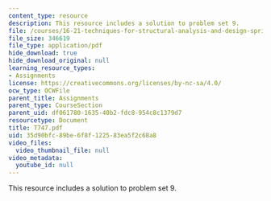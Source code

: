 ```yaml
---
content_type: resource
description: This resource includes a solution to problem set 9.
file: /courses/16-21-techniques-for-structural-analysis-and-design-spring-2005/35d90bfc89be6f8f122583ea5f2c68a8_T747.pdf
file_size: 346619
file_type: application/pdf
hide_download: true
hide_download_original: null
learning_resource_types:
- Assignments
license: https://creativecommons.org/licenses/by-nc-sa/4.0/
ocw_type: OCWFile
parent_title: Assignments
parent_type: CourseSection
parent_uid: df061780-1635-40b2-fdc8-954c8c1379d7
resourcetype: Document
title: T747.pdf
uid: 35d90bfc-89be-6f8f-1225-83ea5f2c68a8
video_files:
  video_thumbnail_file: null
video_metadata:
  youtube_id: null
---
```

This resource includes a solution to problem set 9.